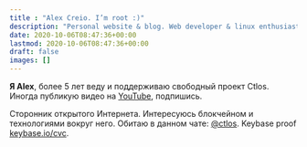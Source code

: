 ```yaml
---
title : "Alex Creio. I’m root :)"
description: "Personal website & blog. Web developer & linux enthusiast."
date: 2020-10-06T08:47:36+00:00
lastmod: 2020-10-06T08:47:36+00:00
draft: false
images: []
---
```


**Я Alex**, более 5 лет веду и поддерживаю свободный проект Ctlos. Иногда публикую видео на [YouTube](https://youtube.com/c/creioyt?sub_confirmation=1), подпишись.

Сторонник открытого Интернета. Интересуюсь блокчейном и технологиями вокруг него. Обитаю в данном чате: [@ctlos](https://t.me/ctlos). Keybase proof [keybase.io/cvc](https://keybase.io/cvc).
